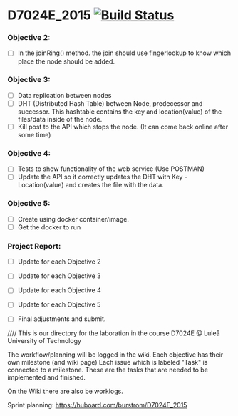 # D7024E_2015 [![Build Status](http://luxxorina.luxxor.se:9980/buildStatus/icon?job=D7024E-Distributedsomething)](http://luxxorina.luxxor.se:8888/job/D7024E-Distributedsomething)

### Objective 2:
- [ ] In the joinRing() method. the join should use fingerlookup to know which place the node should be added.

### Objective 3:
- [ ] Data replication between nodes
- [ ] DHT (Distributed Hash Table) between Node, predecessor and successor. This hashtable contains the key and location(value) of the files/data inside of the node.
- [ ] Kill post to the API which stops the node. (It can come back online after some time)

### Objective 4:
- [ ] Tests to show functionality of the web service (Use POSTMAN)
- [ ] Update the API so it correctly updates the DHT with Key - Location(value) and creates the file with the data.

### Objective 5:
- [ ] Create using docker container/image.
- [ ] Get the docker to run

### Project Report:
- [ ] Update for each Objective 2
- [ ] Update for each Objective 3
- [ ] Update for each Objective 4
- [ ] Update for each Objective 5
- [ ] Final adjustments and submit.


////
This is our directory for the laboration in the course D7024E @ Luleå University of Technology

The workflow/planning will be logged in the wiki. Each objective has their own milestone (and wiki page)
Each issue which is labeled "Task" is connected to a milestone. These are the tasks that are needed to be implemented and finished.

On the Wiki there are also be worklogs.

Sprint planning:
https://huboard.com/burstrom/D7024E_2015

